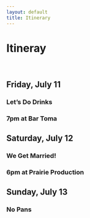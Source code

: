```yaml
---
layout: default
title: Itinerary
---
```


# Itineray

<br>

<div class='keyline-all col11'>  
  <div class='clearfix keyline-bottom'>
    <div class='col3 pad2'>
      <h2><strong class='quiet'>Friday, July 11</strong></h2>
    </div>
    <div class='col9 keyline-left pad2'>
      <div class='space-bottom'>
        <h3>Let’s Do Drinks</h3>
        <h3>7pm at Bar Toma</h3>
        <!-- <p><a href='https://www.google.com/maps/preview#!q=110+E+Pearson+St.&data=!1m4!1m3!1d3128!2d-87.6251533!3d41.8976691!4m12!2m11!1m10!1s0x880fd353a74fd68d%3A0xa0bc44c68ffa9730!3m8!1m3!1d12417!2d-77.0387255!3d38.9198195!3m2!1i1024!2i768!4f13.1'>110 E Pearson St</a></p> -->
        <!-- <p class='quiet'>Here is more text about the activity.</p> -->
      </div>
    </div>
  </div>
  <div class='clearfix keyline-bottom'>
    <div class='col3 pad2'>
      <h2><strong class='quiet'>Saturday, July 12</strong></h2>
    </div>
    <div class='col9 keyline-left pad2'>
      <div>
        <h3>We Get Married!</h3>
        <h3>6pm at Prairie Production</h3>
        <!-- <p><a href='https://www.google.com/maps/preview#!q=1314+W+Randolph+St.+chicago&data=!4m12!2m11!1m10!1s0x880e2d27bfa7fabb%3A0xfc273312bdae1567!3m8!1m3!1d12417!2d-77.0387255!3d38.9198195!3m2!1i1024!2i768!4f13.1'>1314 W Randolph St</a></p> -->
        <!-- <p class='quiet'>Here is more text about the activity.</p> -->
      </div>
    </div>
  </div>
  <div class='clearfix keyline-bottom'>
    <div class='col3 pad2'>
      <h2><strong class='quiet'>Sunday, July 13</strong></h2>
    </div>
    <div class='col9 keyline-left pad2'>
      <div class='space-bottom'>
        <h3>No Pans</h3>
        <!-- <p class='quiet'>Here is more text about the activity.</p> -->
      </div>
    </div>
  </div>
</div>